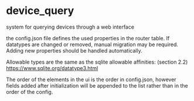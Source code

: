 # device_query
system for querying devices through a web interface

the config.json file defines the used properties in the router table. If datatypes are changed or removed, manual migration may be required. Adding new properties should be handled automatically.

Allowable types are the same as the sqlite allowable affinities:
(section 2.2) https://www.sqlite.org/datatype3.html


The order of the elements in the ui is the order in config.json, however fields added after initialization will be appended to the list rather than in the order of the config.
